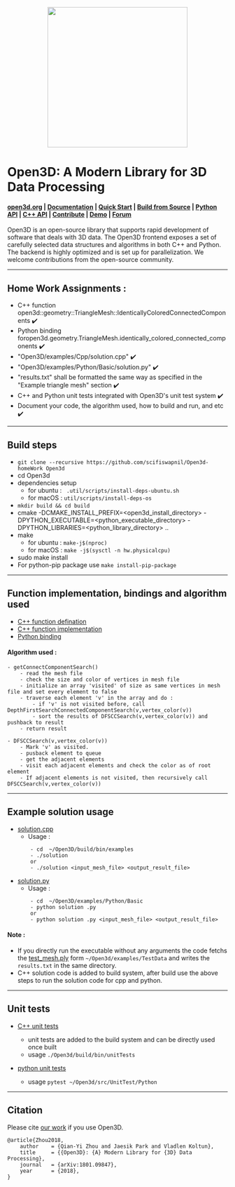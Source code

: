 <p align="center">
<img src="docs/_static/open3d_logo_horizontal.png" width="320" />
</p>

# Open3D: A Modern Library for 3D Data Processing

<h4>
    <a href="http://www.open3d.org">open3d.org</a> |
    <a href="http://www.open3d.org/docs">Documentation</a> |
    <a href="http://www.open3d.org/docs/release/getting_started.html">Quick Start</a> |
    <a href="http://www.open3d.org/docs/release/compilation.html">Build from Source</a> |
    <a href="http://www.open3d.org/docs/release/index.html#python-api-index">Python API</a> |
    <a href="http://www.open3d.org/docs/release/cpp_api/index.html">C++ API</a> |
    <a href="http://www.open3d.org/docs/release/contribute.html">Contribute</a> |
    <a href="https://www.youtube.com/watch?v=I3UjXlA4IsU">Demo</a> |
    <a href="https://forum.open3d.org">Forum</a>
</h4>

Open3D is an open-source library that supports rapid development of software that deals with 3D data. The Open3D frontend exposes a set of carefully selected data structures and algorithms in both C++ and Python. The backend is highly optimized and is set up for parallelization. We welcome contributions from the open-source community.

---
## Home Work Assignments :
- C++ function open3d::geometry::TriangleMesh::IdenticallyColoredConnectedComponents :heavy_check_mark:
- Python binding foropen3d.geometry.TriangleMesh.identically_colored_connected_components :heavy_check_mark:
- "Open3D/examples/Cpp/solution.cpp" :heavy_check_mark:
- "Open3D/examples/Python/Basic/solution.py" :heavy_check_mark:
- "results.txt" shall be formatted the same way as specified in the "Example triangle mesh" section :heavy_check_mark:
- C++ and Python unit tests integrated with Open3D's unit test system :heavy_check_mark:
- Document your code, the algorithm used, how to build and run, and etc :heavy_check_mark:

---
## Build steps
- `git clone --recursive https://github.com/scifiswapnil/Open3d-homeWork Open3d`
- cd Open3d 
- dependencies setup 
	- for ubuntu : ` .util/scripts/install-deps-ubuntu.sh`
	- for macOS  :  `util/scripts/install-deps-os` 
- `mkdir build && cd build`
- cmake -DCMAKE_INSTALL_PREFIX=<open3d_install_directory> -DPYTHON_EXECUTABLE=<python_executable_directory> -DPYTHON_LIBRARIES=<python_library_directory> ..
- make 
	- for ubuntu : `make-j$(nproc)`
	- for macOS : `make -j$(sysctl -n hw.physicalcpu)`
- sudo make install 
- For python-pip package use `make install-pip-package`

---
## Function implementation, bindings and algorithm used 
- [C++ function defination ](https://github.com/scifiswapnil/Open3d-homeWork/blob/7424ba31e42c8119f54d2836f335c7cde1931a2c/src/Open3D/Geometry/TriangleMesh.h#L89)
- [C++ function implementation](https://github.com/scifiswapnil/Open3d-homeWork/blob/7424ba31e42c8119f54d2836f335c7cde1931a2c/src/Open3D/Geometry/TriangleMesh.cpp#L1231) 
- [Python binding](https://github.com/scifiswapnil/Open3d-homeWork/blob/7424ba31e42c8119f54d2836f335c7cde1931a2c/src/Python/open3d_pybind/geometry/trianglemesh.cpp#L163) 

#### Algorithm used : 
```
- getConnectComponentSearch()
	- read the mesh file
	- check the size and color of vertices in mesh file 
	- initialize an array 'visited' of size as same vertices in mesh file and set every element to false
	- traverse each element 'v' in the array and do :
		- if 'v' is not visited before, call DepthFirstSearchConnectedComponentSearch(v,vertex_color(v)) 
		- sort the results of DFSCCSearch(v,vertex_color(v)) and pushback to result
	- return result

- DFSCCSearch(v,vertex_color(v))
	- Mark 'v' as visited.
	- pusback element to queue
	- get the adjacent elements 
	- visit each adjacent elements and check the color as of root element
	- If adjacent elements is not visited, then recursively call DFSCCSearch(v,vertex_color(v))
```

---
## Example solution usage

- [solution.cpp](https://github.com/scifiswapnil/Open3d-homeWork/blob/master/examples/Cpp/solution.cpp)
	- Usage :
	```
		- cd  ~/Open3D/build/bin/examples
		- ./solution 
		or 
		- ./solution <input_mesh_file> <output_result_file>
	```
- [solution.py](https://github.com/scifiswapnil/Open3d-homeWork/blob/master/examples/Python/Basic/solution.py)
	- Usage :
	```
		- cd  ~/Open3D/examples/Python/Basic
		- python solution .py
		or 
		- python solution .py <input_mesh_file> <output_result_file>

#### Note : 
- If you directly run the executable without any arguments the code fetchs the [test_mesh.ply](https://github.com/scifiswapnil/Open3d-homeWork/blob/master/examples/TestData/test_mesh.ply) form `~/Open3d/examples/TestData` and writes the `results.txt` in the same directory.  
- C++ solution code is added to build system, after build use the above steps to run the solution code for cpp and python. 


---		
## Unit tests 

- [C++ unit tests](https://github.com/scifiswapnil/Open3d-homeWork/blob/7424ba31e42c8119f54d2836f335c7cde1931a2c/src/UnitTest/Geometry/TriangleMesh.cpp#L849)
	- unit tests are added to the build system and can be directly used once built
	- usage `./Open3d/build/bin/unitTests`

- [python unit tests](https://github.com/scifiswapnil/Open3d-homeWork/blob/master/src/UnitTest/Python/test_identicallyColoredConnectedComponents.py)
	- usage `pytest ~/Open3d/src/UnitTest/Python `

---
## Citation
Please cite [our work](https://arxiv.org/abs/1801.09847) if you use Open3D.

```
@article{Zhou2018,
	author    = {Qian-Yi Zhou and Jaesik Park and Vladlen Koltun},
	title     = {{Open3D}: {A} Modern Library for {3D} Data Processing},
	journal   = {arXiv:1801.09847},
	year      = {2018},
}
```
